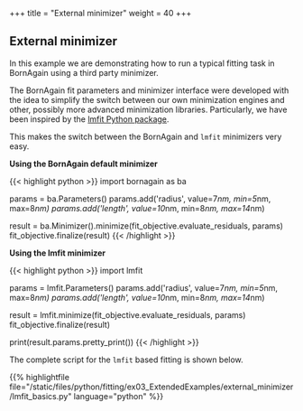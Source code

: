 +++
title = "External minimizer"
weight = 40
+++

## External minimizer

In this example we are demonstrating how to run a typical fitting task in BornAgain using a third party minimizer.

The BornAgain fit parameters and minimizer interface were developed with the idea to simplify the switch between our own minimization engines and other, possibly more advanced minimization libraries.
Particularly, we have been inspired by the [lmfit Python package](https://lmfit.github.io/lmfit-py/).

This makes the switch between the BornAgain and `lmfit` minimizers very easy.

**Using the BornAgain default minimizer**

{{< highlight python >}}
import bornagain as ba

params = ba.Parameters()
params.add('radius', value=7*nm, min=5*nm, max=8*nm)
params.add('length', value=10*nm, min=8*nm, max=14*nm)

result = ba.Minimizer().minimize(fit_objective.evaluate_residuals, params)
fit_objective.finalize(result)
{{< /highlight >}}

**Using the lmfit minimizer**

{{< highlight python >}}
import lmfit

params = lmfit.Parameters()
params.add('radius', value=7*nm, min=5*nm, max=8*nm)
params.add('length', value=10*nm, min=8*nm, max=14*nm)

result = lmfit.minimize(fit_objective.evaluate_residuals, params)
fit_objective.finalize(result)

print(result.params.pretty_print())
{{< /highlight >}}

The complete script for the `lmfit` based fitting is shown below.

{{% highlightfile file="/static/files/python/fitting/ex03_ExtendedExamples/external_minimizer/lmfit_basics.py" language="python" %}}
